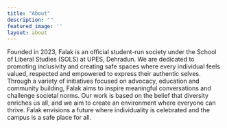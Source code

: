 ```yaml
---
title: "About"
description: ""
featured_image: ''
layout: about
---
```

Founded in 2023, Falak is an official student-run society under the School of Liberal Studies (SOLS) at UPES, Dehradun. We are dedicated to promoting inclusivity and creating safe spaces where every individual feels valued, respected and empowered to express their authentic selves. Through a variety of initiatives focused on advocacy, education and community building, Falak aims to inspire meaningful conversations and challenge societal norms. Our work is based on the belief that diversity enriches us all, and we aim to create an environment where everyone can thrive. Falak envisions a future where individuality is celebrated and the campus is a safe place for all.
